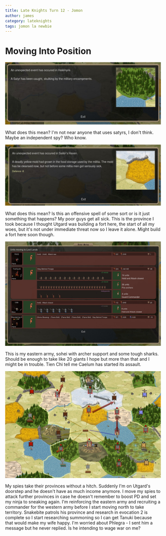 ```yaml
---
title: Late Knights Turn 12 - Jomon
author: james
category: lateknights
tags: jomon la newbie
---
```


# Moving Into Position

![Satyr Spy](/assets/images/jomon_12001.jpg)

What does this mean? I'm not near anyone that uses satyrs, I don't think. Maybe an independent spy? Who know.

![Deadly mold](/assets/images/jomon_12002.jpg)

What does this mean? Is this an offensive spell of some sort or is it just something that happens? My poor guys get all sick. This is the province I took because I thought Utgard was building a fort here, the start of all my woes, but it's not under immediate threat now so I leave it alone. Might build a fort here soon though.

![Eastern Army](/assets/images/jomon_12003.jpg)

This is my eastern army, sohei with archer support and some tough sharks. Should be enough to take like 20 giants I hope but more than that and I might be in trouble. Tien Chi tell me Caelum has started its assault.

![Maneuvers](/assets/images/jomon_12004.jpg)

My spies take their provinces without a hitch. Suddenly I'm on Utgard's doorstep and he doesn't have as much income anymore. I move my spies to attack further provinces in case he doesn't remember to boost PD and set my ninja to sneaking again. I'm reinforcing the eastern army and recruiting a commander for the western army before I start moving north to take territory. Snakebite patrols his province and research in evocation 2 is complete so I start researching summoning so I can get Tanuki because that would make my wife happy. I'm worried about Phlegra - I sent him a message but he never replied. Is he intending to wage war on me?
